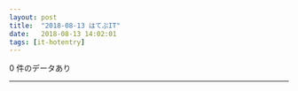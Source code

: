 ```yaml
---
layout: post
title:  "2018-08-13 はてぶIT"
date:   2018-08-13 14:02:01
tags: [it-hotentry]
---
```

0 件のデータあり

<hr>
